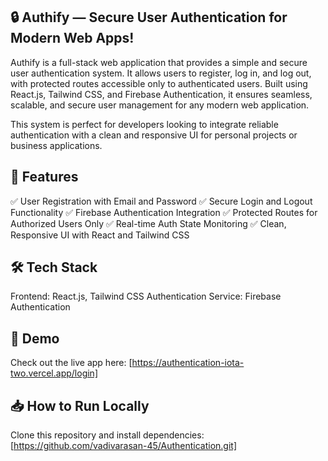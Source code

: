 ## 🔒 Authify — Secure User Authentication for Modern Web Apps!

Authify is a full-stack web application that provides a simple and secure user authentication system. It allows users to register, log in, and log out, with protected routes accessible only to authenticated users. Built using React.js, Tailwind CSS, and Firebase Authentication, it ensures seamless, scalable, and secure user management for any modern web application.

This system is perfect for developers looking to integrate reliable authentication with a clean and responsive UI for personal projects or business applications.

## 🚀 Features

✅ User Registration with Email and Password
✅ Secure Login and Logout Functionality
✅ Firebase Authentication Integration
✅ Protected Routes for Authorized Users Only
✅ Real-time Auth State Monitoring
✅ Clean, Responsive UI with React and Tailwind CSS

## 🛠️ Tech Stack

Frontend: React.js, Tailwind CSS
Authentication Service: Firebase Authentication

## 🚀 Demo

Check out the live app here: [https://authentication-iota-two.vercel.app/login]

## 📥 How to Run Locally

Clone this repository and install dependencies:
[https://github.com/vadivarasan-45/Authentication.git]
